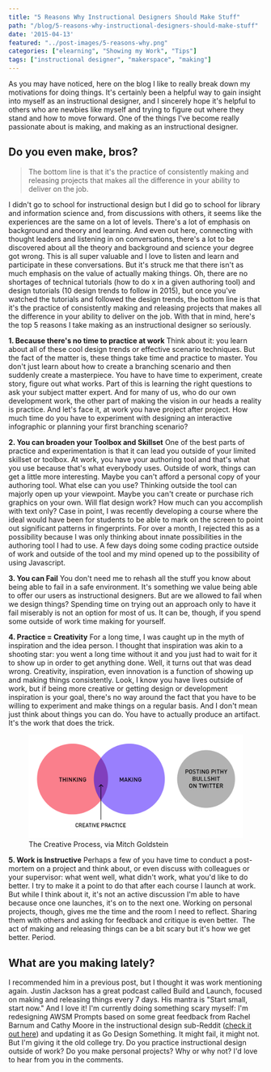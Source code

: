 ```yaml
---
title: "5 Reasons Why Instructional Designers Should Make Stuff"
path: "/blog/5-reasons-why-instructional-designers-should-make-stuff"
date: '2015-04-13'
featured: "../post-images/5-reasons-why.png"
categories: ["elearning", "Showing my Work", "Tips"]
tags: ["instructional designer", "makerspace", "making"]
---
```


As you may have noticed, here on the blog I like to really break down my motivations for doing things. It's certainly been a helpful way to gain insight into myself as an instructional designer, and I sincerely hope it's helpful to others who are newbies like myself and trying to figure out where they stand and how to move forward. One of the things I've become really passionate about is making, and making as an instructional designer.

## Do you even make, bros?

> The bottom line is that it's the practice of consistently making and releasing projects that makes all the difference in your ability to deliver on the job.

I didn't go to school for instructional design but I did go to school for library and information science and, from discussions with others, it seems like the experiences are the same on a lot of levels. There's a lot of emphasis on background and theory and learning. And even out here, connecting with thought leaders and listening in on conversations, there's a lot to be discovered about all the theory and background and science your degree got wrong. This is all super valuable and I love to listen and learn and participate in these conversations. But it's struck me that there isn't as much emphasis on the value of actually making things. Oh, there are no shortages of technical tutorials (how to do x in a given authoring tool) and design tutorials (10 design trends to follow in 2015), but once you've watched the tutorials and followed the design trends, the bottom line is that it's the practice of consistently making and releasing projects that makes all the difference in your ability to deliver on the job. With that in mind, here's the top 5 reasons I take making as an instructional designer so seriously.

**1\. Because there's no time to practice at work** Think about it: you learn about all of these cool design trends or effective scenario techniques. But the fact of the matter is, these things take time and practice to master. You don't just learn about how to create a branching scenario and then suddenly create a masterpiece. You have to have time to experiment, create story, figure out what works. Part of this is learning the right questions to ask your subject matter expert. And for many of us, who do our own development work, the other part of making the vision in our heads a reality is practice. And let's face it, at work you have project after project. How much time do you have to experiment with designing an interactive infographic or planning your first branching scenario?

**2\. You can broaden your Toolbox and Skillset** One of the best parts of practice and experimentation is that it can lead you outside of your limited skillset or toolbox. At work, you have your authoring tool and that's what you use because that's what everybody uses. Outside of work, things can get a little more interesting. Maybe you can't afford a personal copy of your authoring tool. What else can you use? Thinking outside the tool can majorly open up your viewpoint. Maybe you can't create or purchase rich graphics on your own. Will flat design work? How much can you accomplish with text only? Case in point, I was recently developing a course where the ideal would have been for students to be able to mark on the screen to point out significant patterns in fingerprints. For over a month, I rejected this as a possibility because I was only thinking about innate possibilities in the authoring tool I had to use. A few days doing some coding practice outside of work and outside of the tool and my mind opened up to the possibility of using Javascript.

**3\. You can Fail** You don't need me to rehash all the stuff you know about being able to fail in a safe environment. It's something we value being able to offer our users as instructional designers. But are we allowed to fail when we design things? Spending time on trying out an approach only to have it fail miserably is not an option for most of us. It can be, though, if you spend some outside of work time making for yourself.

**4\. Practice = Creativity** For a long time, I was caught up in the myth of inspiration and the idea person. I thought that inspiration was akin to a shooting star: you went a long time without it and you just had to wait for it to show up in order to get anything done. Well, it turns out that was dead wrong. Creativity, inspiration, even innovation is a function of showing up and making things consistently. Look, I know you have lives outside of work, but if being more creative or getting design or development inspiration is your goal, there's no way around the fact that you have to be willing to experiment and make things on a regular basis. And I don't mean just think about things you can do. You have to actually produce an artifact. It's the work that does the trick.

<figure>
  <img src="../post-images/CreativeProcess.png" alt="Tweet from Mitch Goldstein" />
  <figcaption>The Creative Process, via Mitch Goldstein</figcaption>
</figure>

**5\. Work is Instructive** Perhaps a few of you have time to conduct a post-mortem on a project and think about, or even discuss with colleagues or your supervisor: what went well, what didn't work, what you'd like to do better. I try to make it a point to do that after each course I launch at work. But while I think about it, it's not an active discussion I'm able to have because once one launches, it's on to the next one. Working on personal projects, though, gives me the time and the room I need to reflect. Sharing them with others and asking for feedback and critique is even better.  The act of making and releasing things can be a bit scary but it's how we get better. Period.

## What are you making lately?

I recommended him in a previous post, but I thought it was work mentioning again. Justin Jackson has a great podcast called Build and Launch, focused on making and releasing things every 7 days. His mantra is "Start small, start now." And I love it! I'm currently doing something scary myself: I'm redesigning AWSM Prompts based on some great feedback from Rachel Barnum and Cathy Moore in the instructional design sub-Reddit ([check it out here](http://www.reddit.com/r/instructionaldesign/)) and updating it as Go Design Something. It might fail, it might not. But I'm giving it the old college try. Do you practice instructional design outside of work? Do you make personal projects? Why or why not? I'd love to hear from you in the comments.
